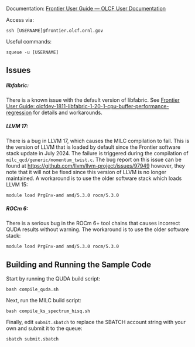 Documentation: [Frontier User Guide &mdash; OLCF User Documentation](https://docs.olcf.ornl.gov/systems/frontier_user_guide.html)

Access via:

    ssh [USERNAME]@frontier.olcf.ornl.gov

Useful commands:

    squeue -u [USERNAME]

## Issues

##### libfabric:

There is a known issue with the default version of libfabric. See [Frontier User Guide: olcfdev-1811-libfabric-1-20-1-cpu-buffer-performance-regression](https://docs.olcf.ornl.gov/systems/frontier_user_guide.html#olcfdev-1811-libfabric-1-20-1-cpu-buffer-performance-regression) for details and workarounds.

##### LLVM 17:

There is a bug in LLVM 17, which causes the MILC compilation to fail. This is the version of LLVM that is loaded by default since the Frontier software stack update in July 2024. The failure is triggered during the compilation of `milc_qcd/generic/momentum_twist.c`. The bug report on this issue can be found at https://github.com/llvm/llvm-project/issues/97949 however, they note that it will not be fixed since this version of LLVM is no longer maintained. A workaround is to use the older software stack which loads LLVM 15:

```
module load PrgEnv-amd amd/5.3.0 rocm/5.3.0
```

##### ROCm 6:

There is a serious bug in the ROCm 6+ tool chains that causes incorrect QUDA results without warning. The workaround is to use the older software stack:

```
module load PrgEnv-amd amd/5.3.0 rocm/5.3.0
```

## Building and Running the Sample Code

Start by running the QUDA build script:

```
bash compile_quda.sh
```

Next, run the MILC build script:

```
bash compile_ks_spectrum_hisq.sh
```

Finally, edit `submit.sbatch` to replace the SBATCH account string with your own and submit it to the queue:

```
sbatch submit.sbatch
```
